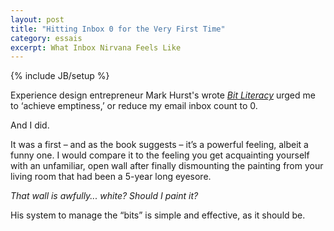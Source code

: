 ```yaml
---
layout: post
title: "Hitting Inbox 0 for the Very First Time"
category: essais
excerpt: What Inbox Nirvana Feels Like
---
```

{% include JB/setup %}


Experience design entrepreneur Mark Hurst's wrote [_Bit Literacy_](http://amzn.to/16UZNjn) urged me to ‘achieve emptiness,’ or reduce my email inbox count to 0.  

And I did.  

It was a first – and as the book suggests – it’s a powerful feeling, albeit a funny one. I would compare it to the feeling you get acquainting yourself with an unfamiliar, open wall after finally dismounting the painting from your living room that had been a 5-year long eyesore.  

_That wall is awfully... white?  Should I paint it?_  

His system to manage the “bits” is simple and effective, as it should be.